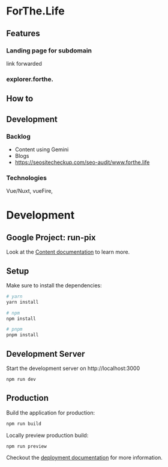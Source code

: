 # ForThe.Life

## Features

### Landing page for subdomain

link forwarded

### explorer.forthe.

## How to


## Development
### Backlog

* Content using Gemini
* Blogs
* https://seositecheckup.com/seo-audit/www.forthe.life

### Technologies

Vue/Nuxt, vueFire, 





# Development

## Google Project: run-pix

Look at the [Content documentation](https://content.nuxt.com/) to learn more.

## Setup

Make sure to install the dependencies:

```bash
# yarn
yarn install

# npm
npm install

# pnpm
pnpm install
```

## Development Server

Start the development server on http://localhost:3000

```bash
npm run dev
```

## Production

Build the application for production:

```bash
npm run build
```

Locally preview production build:

```bash
npm run preview
```

Checkout the [deployment documentation](https://nuxt.com/docs/getting-started/deployment) for more information.
